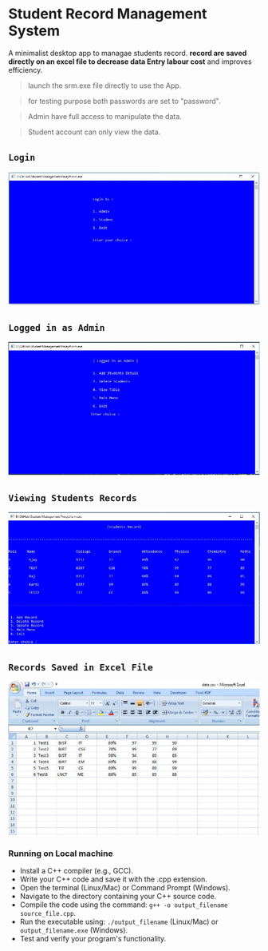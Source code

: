 # Student Record Management System

A minimalist desktop app to managae students record. **record are saved directly on an excel file to decrease data Entry labour cost** and improves efficiency.

> launch the srm.exe file directly to use the App.

> for testing purpose both passwords are set to "password".

> Admin have full access to manipulate the data.

> Student account can only view the data.

## `Login`

<img src="ScreenShot/Home.JPG">

## `Logged in as Admin`

<img src="ScreenShot/AdminFunction.JPG">

## `Viewing Students Records`

<img src="ScreenShot/ViewData.JPG">

## `Records Saved in Excel File`

<img src="ScreenShot/ViewExcel.JPG">

### Running on Local machine

- Install a C++ compiler (e.g., GCC).
- Write your C++ code and save it with the .cpp extension.
- Open the terminal (Linux/Mac) or Command Prompt (Windows).
- Navigate to the directory containing your C++ source code.
- Compile the code using the command: `g++ -o output_filename source_file.cpp`.
- Run the executable using: `./output_filename` (Linux/Mac) or `output_filename.exe` (Windows).
- Test and verify your program's functionality.

<!-- Made By Mohit Singh -->
